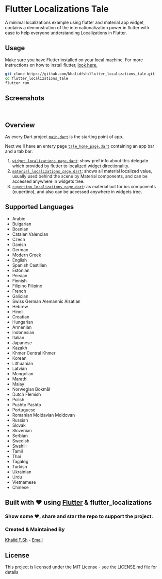 # Flutter Localizations Tale

A minimal localizations example using flutter and material app widget, contains a demonstration of the internationalization power in flutter with ease to help everyone understanding Localizations in Flutter.

## Usage

Make sure you have Flutter installed on your local machine. For more instructions on how to install flutter, [look here.](https://flutter.dev/docs/get-started/install)
```zsh
git clone https://github.com/khalidfsh/flutter_localizations_tale.git
cd flutter_localizations_tale
flutter run
```

## Screenshots

<img src=""/> <img src=""/>

## Overview
As every Dart project [`main.dart`](lib/main.dart) is the starting point of app.

Next we'll have an entery page [`tale_home_page.dart`](lib/tale_home_page.dart) containing an app bar and a tab bar:
1. [`widget_localizations_page.dart`](lib/TabViewPages/widget_localizations_page.dart): show pref info about this delegate which provided by flutter to localized widget directionality.
2. [`material_localizations_page.dart`](lib/TabViewPages/material_localizations_page.dart): shows all material localized value, usually used behind the scene by Material components, and can be accessed anywhere in widgets tree. 
3. [`cupertino_localizations_page.dart`](lib/TabViewPages/cupertino_localizations_page.dart): as material but for ios components (cupertino), and also can be accessed anywhere in widgets tree. 


## Supported Languages
- Arabic
- Bulgarian
- Bosnian
- Catalan Valencian
- Czech
- Danish
- German
- Modern Greek
- English
- Spanish Castilian
- Estonian
- Persian
- Finnish
- Filipino Pilipino
- French
- Galician
- Swiss German Alemannic Alsatian
- Hebrew
- Hindi
- Croatian
- Hungarian
- Armenian
- Indonesian
- Italian
- Japanese
- Kazakh
- Khmer Central Khmer
- Korean
- Lithuanian
- Latvian
- Mongolian
- Marathi
- Malay
- Norwegian Bokmål
- Dutch Flemish
- Polish
- Pushto Pashto
- Portuguese
- Romanian Moldavian Moldovan
- Russian
- Slovak
- Slovenian
- Serbian
- Swedish
- Swahili
- Tamil
- Thai
- Tagalog
- Turkish
- Ukrainian
- Urdu
- Vietnamese
- Chinese

## Built with ❤️ using [**Flutter**](https://flutter.dev) & **flutter_localizations**

### Show some ❤️, share and star the repo to support the project.

### Created & Maintained By
[Khalid F.Sh](https://github.com/khalidfsh) - [Email](dev.khalid@me.com)

## License

This project is licensed under the MIT License - see the [LICENSE.md](LICENSE.md) file for details